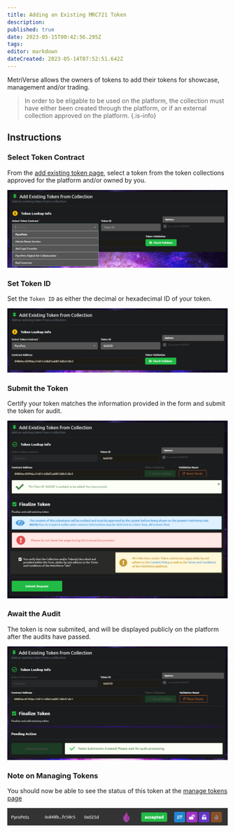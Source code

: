 ```yaml
---
title: Adding an Existing MRC721 Token
description: 
published: true
date: 2023-05-15T00:42:56.295Z
tags: 
editor: markdown
dateCreated: 2023-05-14T07:52:51.642Z
---
```


MetriVerse allows the owners of tokens to add their tokens for showcase, management and/or trading.

> In order to be eligable to be used on the platform, the collection must have either been created through the platform, or if an external collection approved on the platform.
{.is-info}


## Instructions

### Select Token Contract
From the [add existing token page](https://metriverse.exchange/app/manage/token/add), select a token from the token collections approved for the platform and/or owned by you.

![select_token.png](/user-guides/select_token.png)

### Set Token ID
Set the `Token ID` as either the decimal or hexadecimal ID of your token.

![set_token_id.png](/user-guides/set_token_id.png)


### Submit the Token
Certify your token matches the information provided in the form and submit the token for audit.

![submit_token.png](/user-guides/submit_token.png)


### Await the Audit
The token is now submited, and will be displayed publicly on the platform after the audits have passed.

![submitted.png](/user-guides/submitted.png)


### Note on Managing Tokens
 You should now be able to see the status of this token at the [manage tokens page](https://metriverse.exchange/app/manage/token)

![accepted_token.png](/user-guides/accepted_token.png)

